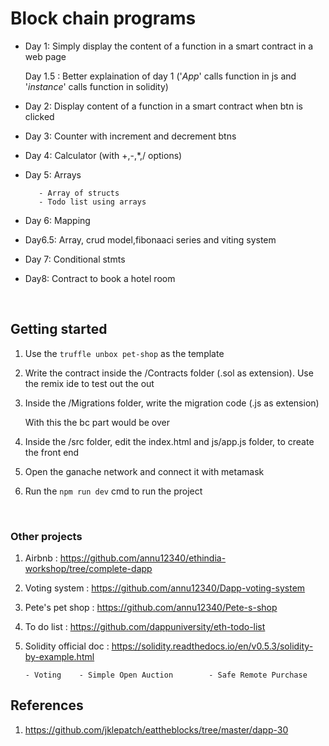 # Block chain programs

- Day 1: Simply display the content of a function in a smart contract in a web page

  Day 1.5 : Better explaination of day 1 ('_App_' calls function in js and '_instance_' calls function in solidity)

- Day 2: Display content of a function in a smart contract when btn is clicked

- Day 3: Counter with increment and decrement btns

- Day 4: Calculator (with +,-,\*,/ options)

- Day 5: Arrays

         - Array of structs
         - Todo list using arrays

- Day 6: Mapping

- Day6.5: Array, crud model,fibonaaci series and viting system

- Day 7: Conditional stmts

- Day8: Contract to book a hotel room 

<br/>

## Getting started
1. Use the ``` truffle unbox pet-shop ``` as the template
2. Write the contract inside the /Contracts folder (.sol as extension). Use the remix ide to test out the out
3. Inside the /Migrations folder, write the migration code (.js as extension)

     With this the bc part would be over


4. Inside the /src folder, edit the index.html and js/app.js folder, to create the front end
5. Open the ganache network and connect it with metamask
6. Run the ``` npm run dev ``` cmd to run the project

<br/>

### Other projects
1. Airbnb : https://github.com/annu12340/ethindia-workshop/tree/complete-dapp
2. Voting system : https://github.com/annu12340/Dapp-voting-system
3. Pete's pet shop : https://github.com/annu12340/Pete-s-shop
4. To do list : https://github.com/dappuniversity/eth-todo-list
5. Solidity official doc : https://solidity.readthedocs.io/en/v0.5.3/solidity-by-example.html

       - Voting    - Simple Open Auction        - Safe Remote Purchase

## References

1. https://github.com/jklepatch/eattheblocks/tree/master/dapp-30
